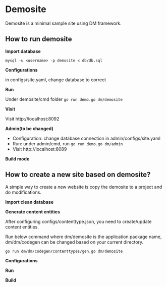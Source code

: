 Demosite
==========
Demosite is a minimal sample site using DM framework.

How to run demosite
---------------
**Import database**

`mysql -u <username> -p demosite < db/db.sql`

**Configurations**

in configs/site.yaml, change database to correct

**Run**

Under demosite/cmd folder
`go run demo.go dm/demosite`

**Visit**

Visit http://localhost:8092


**Admin(to be changed)**
 - Configuration: change database connection in admin/configs/site.yaml
 - Run: under admin/cmd, run `go run demo.go dm/admin`
 - Visit http://localhost:8089

**Build mode**

How to create a new site based on demosite?
----------------
A simple way to create a new website is copy the demosite to a project and do modifications.

**Import clean database**

**Generate content entities**

After configuring configs/contenttype.json, you need to create/update content entities.

Run below command where dm/demosite is the application package name, dm/dm/codegen can be changed based on your current directory.

`go run dm/dm/codegen/contenttypes/gen.go dm/demosite`

**Configurations**

**Run**

**Build**
